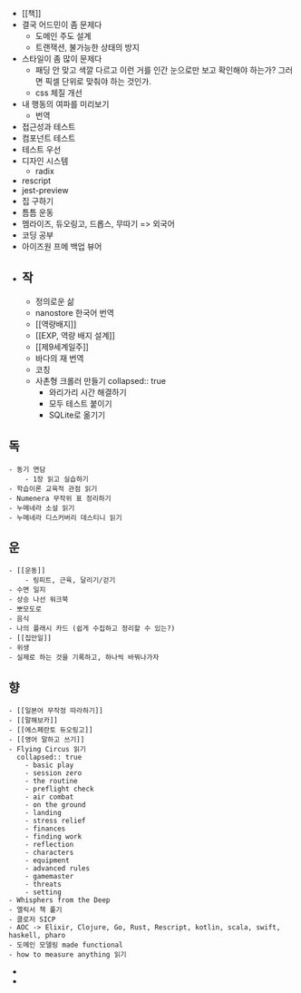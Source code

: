- [[책]]
- 결국 어드민이 좀 문제다
	- 도메인 주도 설계
	- 트랜잭션, 불가능한 상태의 방지
- 스타일이 좀 많이 문제다
	- 패딩 안 맞고 색깔 다르고 이런 거를 인간 눈으로만 보고 확인해야 하는가? 그러면 픽셀 단위로 맞춰야 하는 것인가.
	- css 체질 개선
- 내 행동의 여파를 미리보기
	- 번역
- 접근성과 테스트
- 컴포넌트 테스트
- 테스트 우선
- 디자인 시스템
	- radix
- rescript
- jest-preview
- 집 구하기
- 틈틈 운동
- 멤라이즈, 듀오링고, 드롭스, 무따기 => 외국어
- 코딩 공부
- 아이즈원 프메 백업 뷰어
- ## 작
	- 정의로운 삶
	- nanostore 한국어 번역
	- [[역량배지]]
	- [[EXP, 역량 배지 설계]]
	- [[제9세계일주]]
	- 바다의 재 번역
	- 코칭
	- 사촌형 크롤러 만들기
	  collapsed:: true
		- 와리가리 시간 해결하기
		- 모두 테스트 붙이기
		- SQLite로 옮기기
## 독
	- 동기 면담
		- 1장 읽고 실습하기
	- 학습이론 교육적 관점 읽기
	- Numenera 무작위 표 정리하기
	- 누메네라 소설 읽기
	- 누메네라 디스커버리 데스티니 읽기
## 운
	- [[운동]]
		- 링피트, 근육, 달리기/걷기
	- 수면 일지
	- 상승 나선 워크북
	- 뽀모도로
	- 음식
	- 나의 플래시 카드 (쉽게 수집하고 정리할 수 있는?)
	- [[집안일]]
	- 위생
	- 실제로 하는 것을 기록하고, 하나씩 바꿔나가자
## 향
	- [[일본어 무작정 따라하기]]
	- [[말해보카]]
	- [[에스페란토 듀오링고]]
	- [[영어 말하고 쓰기]]
	- Flying Circus 읽기
	  collapsed:: true
		- basic play
		- session zero
		- the routine
		- preflight check
		- air combat
		- on the ground
		- landing
		- stress relief
		- finances
		- finding work
		- reflection
		- characters
		- equipment
		- advanced rules
		- gamemaster
		- threats
		- setting
	- Whisphers from the Deep
	- 엘릭서 책 풀기
	- 클로저 SICP
	- AOC -> Elixir, Clojure, Go, Rust, Rescript, kotlin, scala, swift, haskell, pharo
	- 도메인 모델링 made functional
	- how to measure anything 읽기
-
-
